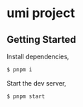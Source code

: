 # umi project

## Getting Started

Install dependencies,

```bash
$ pnpm i
```

Start the dev server,

```bash
$ pnpm start
```
